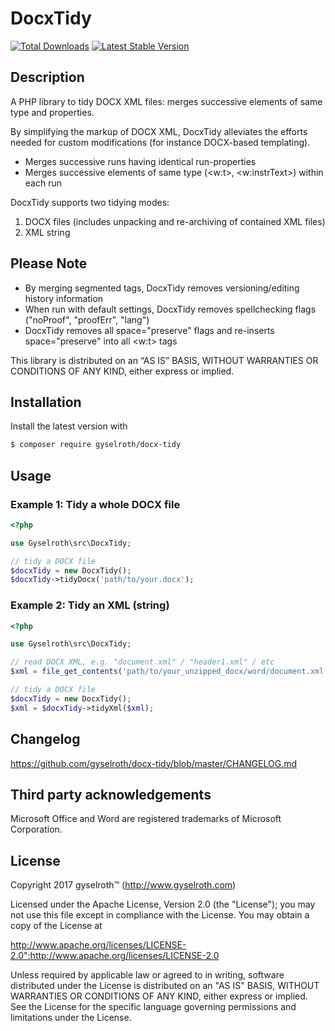 DocxTidy
========

[![Total Downloads](https://img.shields.io/packagist/dt/gyselroth/docx-tidy.svg)](https://packagist.org/packages/gyselroth/docx-tidy)
[![Latest Stable Version](https://img.shields.io/packagist/v/gyselroth/docx-tidy.svg)](https://packagist.org/packages/gyselroth/docx-tidy)


Description
-----------

A PHP library to tidy DOCX XML files: merges successive elements of same type and properties.

By simplifying the markup of DOCX XML, DocxTidy alleviates the efforts needed for custom modifications (for instance DOCX-based templating).

* Merges successive runs having identical run-properties
* Merges successive elements of same type (&lt;w:t&gt;, &lt;w:instrText&gt;) within each run


DocxTidy supports two tidying modes:

1. DOCX files (includes unpacking and re-archiving of contained XML files)
2. XML string


Please Note
-----------

* By merging segmented tags, DocxTidy removes versioning/editing history information
* When run with default settings, DocxTidy removes spellchecking flags ("noProof", "proofErr", "lang")
* DocxTidy removes all space="preserve" flags and re-inserts space="preserve" into all &lt;w:t&gt; tags

This library is distributed on an “AS IS” BASIS, WITHOUT WARRANTIES OR CONDITIONS OF ANY KIND, 
either express or implied.


Installation
------------

Install the latest version with

```bash
$ composer require gyselroth/docx-tidy
```


Usage
-----

### Example 1: Tidy a whole DOCX file

```php
<?php

use Gyselroth\src\DocxTidy;

// tidy a DOCX file
$docxTidy = new DocxTidy();
$docxTidy->tidyDocx('path/to/your.docx');
```

### Example 2: Tidy an XML (string)

```php
<?php

use Gyselroth\src\DocxTidy;

// read DOCX XML, e.g. "document.xml" / "header1.xml" / etc
$xml = file_get_contents('path/to/your_unzipped_docx/word/document.xml');

// tidy a DOCX file
$docxTidy = new DocxTidy();
$xml = $docxTidy->tidyXml($xml);
```


Changelog
---------

https://github.com/gyselroth/docx-tidy/blob/master/CHANGELOG.md


Third party acknowledgements
----------------------------

Microsoft Office and Word are registered trademarks of Microsoft Corporation.


License
-------

Copyright 2017 gyselroth™ (http://www.gyselroth.com)

Licensed under the Apache License, Version 2.0 (the "License");
you may not use this file except in compliance with the License.
You may obtain a copy of the License at

http://www.apache.org/licenses/LICENSE-2.0":http://www.apache.org/licenses/LICENSE-2.0

Unless required by applicable law or agreed to in writing, software
distributed under the License is distributed on an "AS IS" BASIS,
WITHOUT WARRANTIES OR CONDITIONS OF ANY KIND, either express or implied.
See the License for the specific language governing permissions and
limitations under the License.